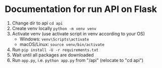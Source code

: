# Documentation for run API on Flask

1. Change dir to api `cd api`
1. Create venv locally `python -m venv venv`
1. Activate venv (use activate script in venv according to your OS)
    - Windows: `venv\Scripts\activate`
    - macOS/Linux: `source venv/bin/activate`
1. Run `pip install -U -r requirements.txt`
1. Wait until all packages are downloaded
1. Run `app.py`, i.e. `python app.py` from "/api" (relocate to "cd api")
